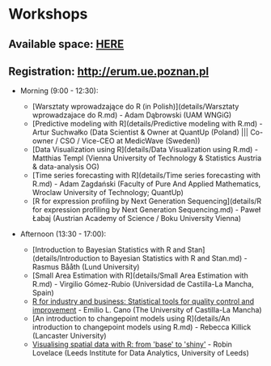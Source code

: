 # Workshops

## Available space: [HERE](https://docs.google.com/spreadsheets/d/1rVTUrcsiZLb-9FgGmZ1Yna_Yexu8E3gRkYNkhJpzc2c/pubhtml?gid=599578922&single=true)
## Registration: http://erum.ue.poznan.pl


* Morning (9:00 - 12:30):
    + [Warsztaty wprowadzające do R (in Polish)](details/Warsztaty wprowadzajace do R.md) - Adam Dąbrowski (UAM WNGiG)
    + [Predictive modeling with R](details/Predictive modeling with R.md) - Artur Suchwałko (Data Scientist & Owner at QuantUp (Poland) ||| Co-owner / CSO / Vice-CEO at MedicWave (Sweden))
    + [Data Visualization using R](details/Data Visualization using R.md) - Matthias Templ (Vienna University of Technology & Statistics Austria & data-analysis OG)
    + [Time series forecasting with R](details/Time series forecasting with R.md) - Adam Zagdański (Faculty of Pure And Applied Mathematics, Wroclaw University of Technology; QuantUp)
    + [R for expression profiling by Next Generation Sequencing](details/R for expression profiling by Next Generation Sequencing.md) - Paweł Łabaj (Austrian Academy of Science / Boku University Vienna)

* Afternoon (13:30 - 17:00):
    +  [Introduction to Bayesian Statistics with R and Stan](details/Introduction to Bayesian Statistics with R and Stan.md) - Rasmus Bååth (Lund University)
    +  [Small Area Estimation with R](details/Small Area Estimation with R.md) - Virgilio Gómez-Rubio (Universidad de Castilla-La Mancha, Spain)
    +  [R for industry and business: Statistical tools for quality control and improvement](details/R%20for%20industry%20and%20business:%20Statistical%20tools%20for%20quality%20control%20and%20improvement.md) - Emilio L. Cano (The University of Castilla-La Mancha)
    +  [An introduction to changepoint models using R](details/An introduction to changepoint models using R.md) - Rebecca Killick (Lancaster University)
    +  [Visualising spatial data with R: from 'base' to 'shiny'](details/Visualising%20spatial%20data%20with%20R:%20from%20'base'%20to%20'shiny'.md) - Robin Lovelace (Leeds Institute for Data Analytics, University of Leeds)
